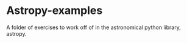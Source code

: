 Astropy-examples
================

A folder of exercises to work off of in the astronomical python library, astropy.
